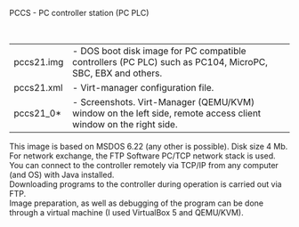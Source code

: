 <p>
PCCS - PC controller station (PC PLC)
</p><br>

<table>
<tr><td> pccs21.img </td>
<td> - DOS boot disk image for PC compatible controllers (PC PLC)
       such as PC104, MicroPC, SBC, EBX and others. </td></tr>
<tr><td> pccs21.xml </td><td> - Virt-manager configuration file.</td></tr>
<tr><td> pccs21_0*  </td><td> - Screenshots. Virt-Manager (QEMU/KVM) window on the left side, remote access client window on the right side. </td></tr>
</table>

This image is based on MSDOS 6.22 (any other is possible). Disk size 4 Mb.  <br>
For network exchange, the FTP Software PC/TCP network stack is used.        <br>
You can connect to the controller remotely via TCP/IP from any computer (and OS) with Java installed. <br>
Downloading programs to the controller during operation is carried out via FTP. <br>
Image preparation, as well as debugging of the program can be done through a virtual machine (I used VirtualBox 5 and QEMU/KVM). <br>
